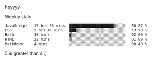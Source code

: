 heyyyy

Weekly stats
<!--START_SECTION:waka-->

```txt
JavaScript   15 hrs 56 mins  ████████████████████▒░░░░   80.87 %
CSS          2 hrs 45 mins   ███▒░░░░░░░░░░░░░░░░░░░░░   13.98 %
Bash         30 mins         ▓░░░░░░░░░░░░░░░░░░░░░░░░   02.60 %
HTML         22 mins         ▒░░░░░░░░░░░░░░░░░░░░░░░░   01.89 %
Markdown     4 mins          ░░░░░░░░░░░░░░░░░░░░░░░░░   00.40 %
```

<!--END_SECTION:waka-->
5 is greater than 4 :)
